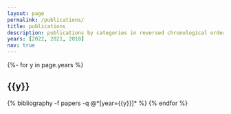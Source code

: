 ```yaml
---
layout: page
permalink: /publications/
title: publications
description: publications by categories in reversed chronological order. generated by jekyll-scholar.
years: [2022, 2021, 2018]
nav: true
---
```

<!-- _pages/publications.md -->
<div class="publications">

{%- for y in page.years %}
  <h2 class="year">{{y}}</h2>
  {% bibliography -f papers -q @*[year={{y}}]* %}
{% endfor %}

</div>
